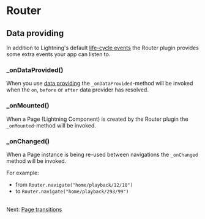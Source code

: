 # Router

## Data providing

In addition to Lightning's default [life-cycle events](https://rdkcentral.github.io/Lightning/docs/components/overview#component-events) the Router plugin provides some extra events your app can listen to.

### _onDataProvided()

When you use [data providing](./plugins/router/dataproviding.md) the `_onDataProvided`-method will be invoked when
the `on`, `before` or `after` data provider has resolved.

### _onMounted()

When a Page (Lightning Component) is created by the Router plugin the `_onMounted`-method will be invoked.

### _onChanged()

When a Page instance is being re-used between navigations the `_onChanged` method will be invoked.

For example:

- from `Router.navigate("home/playback/12/10")`
- to `Router.navigate("home/playback/293/99")`
<br /><br />

Next: [Page transitions](plugins/router/pagetransitions.md)
